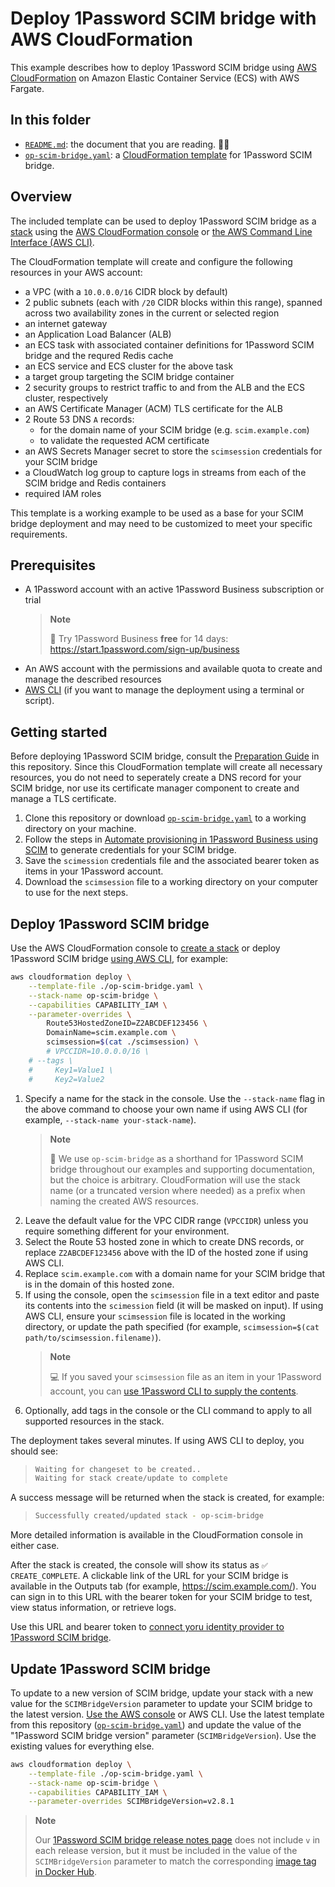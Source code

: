 # Deploy 1Password SCIM bridge with AWS CloudFormation

This example describes how to deploy 1Password SCIM bridge using [AWS CloudFormation](https://docs.aws.amazon.com/cloudformation/index.html) on Amazon Elastic Container Service (ECS) with AWS Fargate.

## In this folder

- [`README.md`](./README.md): the document that you are reading. 👋😃
- [`op-scim-bridge.yaml`](./op-scim-bridge.yaml): a [CloudFormation template](https://docs.aws.amazon.com/AWSCloudFormation/latest/UserGuide/cfn-whatis-concepts.html#cfn-concepts-templates) for 1Password SCIM bridge.

## Overview

The included template can be used to deploy 1Password SCIM bridge as a [stack](https://docs.aws.amazon.com/AWSCloudFormation/latest/UserGuide/cfn-whatis-concepts.html#cfn-concepts-stacks) using the [AWS CloudFormation console](https://docs.aws.amazon.com/AWSCloudFormation/latest/UserGuide/cfn-using-console.html) or [the AWS Command Line Interface (AWS CLI)](https://docs.aws.amazon.com/AWSCloudFormation/latest/UserGuide/cfn-using-cli.html).

The CloudFormation template will create and configure the following resources in your AWS account:

- a VPC (with a `10.0.0.0/16` CIDR block by default)
- 2 public subnets (each with `/20` CIDR blocks within this range), spanned across two availability zones in the current or selected region
- an internet gateway
- an Application Load Balancer (ALB)
- an ECS task with associated container definitions for 1Password SCIM bridge and the requred Redis cache
- an ECS service and ECS cluster for the above task
- a target group targeting the SCIM bridge container
- 2 security groups to restrict traffic to and from the ALB and the ECS cluster, respectively
- an AWS Certificate Manager (ACM) TLS certificate for the ALB
- 2 Route 53 DNS `A` records:
  - for the domain name of your SCIM bridge (e.g. `scim.example.com`)
  - to validate the requested ACM certificate
- an AWS Secrets Manager secret to store the `scimsession` credentials for your SCIM bridge
- a CloudWatch log group to capture logs in streams from each of the SCIM bridge and Redis containers
- required IAM roles

This template is a working example to be used as a base for your SCIM bridge deployment and may need to be customized to meet your specific requirements.

## Prerequisites

- A 1Password account with an active 1Password Business subscription or trial
  > **Note**
  >
  > 👀 Try 1Password Business **free** for 14 days: <https://start.1password.com/sign-up/business>
- An AWS account with the permissions and available quota to create and manage the described resources
- [AWS CLI](https://docs.aws.amazon.com/cli/latest/userguide/getting-started-install.html) (if you want to manage the deployment using a terminal or script).

## Getting started

Before deploying 1Password SCIM bridge, consult the [Preparation Guide](/PREPARATION.md) in this repository. Since this CloudFormation template will create all necessary resources, you do not need to seperately create a DNS record for your SCIM bridge, nor use its certificate manager component to create and manage a TLS certificate.

1. Clone this repository or download [`op-scim-bridge.yaml`](./op-scim-bridge.yaml) to a working directory on your machine.
2. Follow the steps in [Automate provisioning in 1Password Business using SCIM](https://support.1password.com/scim/#step-1-set-up-and-deploy-1password-scim-bridge) to generate credentials for your SCIM bridge.
3. Save the `scimession` credentials file and the associated bearer token as items in your 1Password account.
4. Download the `scimsession` file to a working directory on your computer to use for the next steps.

## Deploy 1Password SCIM bridge

Use the AWS CloudFormation console to [create a stack](https://docs.aws.amazon.com/AWSCloudFormation/latest/UserGuide/cfn-console-create-stack.html) or deploy 1Password SCIM bridge [using AWS CLI](https://docs.aws.amazon.com/AWSCloudFormation/latest/UserGuide/cfn-using-cli.html), for example:

```sh
aws cloudformation deploy \
    --template-file ./op-scim-bridge.yaml \
    --stack-name op-scim-bridge \
    --capabilities CAPABILITY_IAM \
    --parameter-overrides \
        Route53HostedZoneID=Z2ABCDEF123456 \
        DomainName=scim.example.com \
        scimsession=$(cat ./scimsession) \
        # VPCCIDR=10.0.0.0/16 \
    # --tags \
    #     Key1=Value1 \
    #     Key2=Value2
```

1. Specify a name for the stack in the console. Use the `--stack-name` flag in the above command to choose your own name if using AWS CLI (for example, `--stack-name your-stack-name`).
   > **Note**
   >
   > 📄 We use `op-scim-bridge` as a shorthand for 1Password SCIM bridge throughout our examples and supporting documentation, but the choice is arbitrary. CloudFormation will use the stack name (or a truncated version where needed) as a prefix when naming the created AWS resources.
2. Leave the default value for the VPC CIDR range (`VPCCIDR`) unless you require something different for your environment.
3. Select the Route 53 hosted zone in which to create DNS records, or replace `Z2ABCDEF123456` above with the ID of the hosted zone if using AWS CLI.
4. Replace `scim.example.com` with a domain name for your SCIM bridge that is in the domain of this hosted zone.
5. If using the console, open the `scimsession` file in a text editor and paste its contents into the `scimession` field (it will be masked on input). If using AWS CLI, ensure your `scimsession` file is located in the working directory, or update the path specified (for example, `scimsession=$(cat path/to/scimsession.filename)`).
   > **Note**
   >
   > 💻 If you saved your `scimsession` file as an item in your 1Password account, you can [use 1Password CLI to supply the contents](https://developer.1password.com/docs/cli/secrets-scripts#option-2-use-op-read-to-read-secrets).
6. Optionally, add tags in the console or the CLI command to apply to all supported resources in the stack.

The deployment takes several minutes. If using AWS CLI to deploy, you should see:

> ```sh
> Waiting for changeset to be created..
> Waiting for stack create/update to complete
> ```

A success message will be returned when the stack is created, for example:

> ```sh
> Successfully created/updated stack - op-scim-bridge
> ```

More detailed information is available in the CloudFormation console in either case.

After the stack is created, the console will show its status as `✅ CREATE_COMPLETE`. A clickable link of the URL for your SCIM bridge is available in the Outputs tab (for example, <https://scim.example.com/>). You can sign in to this URL with the bearer token for your SCIM bridge to test, view status information, or retrieve logs.

Use this URL and bearer token to [connect yoru identity provider to 1Password SCIM bridge](https://support.1password.com/scim/#step-3-connect-your-identity-provider).

## Update 1Password SCIM bridge

To update to a new version of SCIM bridge, update your stack with a new value for the `SCIMBridgeVersion` parameter to update your SCIM bridge to the latest version. [Use the AWS console](https://docs.aws.amazon.com/AWSCloudFormation/latest/UserGuide/using-cfn-updating-stacks.html) or AWS CLI. Use the latest template from this repository ([`op-scim-bridge.yaml`](./op-scim-bridge.yaml)) and update the value of the "1Password SCIM bridge version" parameter (`SCIMBridgeVersion`). Use the existing values for everything else.

```sh
aws cloudformation deploy \
    --template-file ./op-scim-bridge.yaml \
    --stack-name op-scim-bridge \
    --capabilities CAPABILITY_IAM \
    --parameter-overrides SCIMBridgeVersion=v2.8.1
```

> **Note**
>
> Our [1Password SCIM bridge release notes page](https://app-updates.agilebits.com/product_history/SCIM) does not include `v` in each release version, but it must be included in the value of the `SCIMBridgeVersion` parameter to match the corresponding [image tag in Docker Hub](https://hub.docker.com/r/1password/scim/tags).
